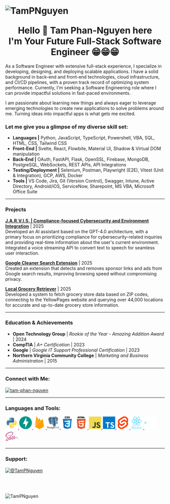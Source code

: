 <h1 align="center">
  <p align="left">
    <img src="https://komarev.com/ghpvc/?username=TamPNguyen&label=Profile%20views&color=0e75b6&style=flat" alt="TamPNguyen" />
  </p>
  Hello 👋 Tam Phan-Nguyen here 
  <br />
  I'm Your Future Full-Stack Software Engineer 😁😁😁
</h1>

As a Software Engineer with extensive full-stack experience, I specialize in developing, designing, and deploying scalable applications. I have a solid background in back-end and front-end technologies, cloud infrastructure, and CI/CD pipelines, with a proven track record of optimizing system performance. Currently, I'm seeking a Software Engineering role where I can provide impactful solutions in fast-paced environments.

I am passionate about learning new things and always eager to leverage emerging technologies to create new applications to solve problems around me. Turning ideas into impactful apps is what gets me excited.

### Let me give you a glimpse of my diverse skill set:

* **Languages |** Python, JavaScript, TypeScript, Powershell, VBA, SQL, HTML, CSS, Tailwind CSS
* **Front-End |** Svelte, React, Flowbite, Material UI, Shadow & Virtual DOM manipulation
* **Back-End |** OAuth, FastAPI, Flask, OpenSSL, Firebase, MongoDB, PostgreSQL, WebSockets, REST APIs, API Integrations
* **Testing/Deployment |** Selenium, Postman, Playwright (E2E), Vitest (Unit & Integration), GCP, AWS, Docker
* **Tools |** VS Code, Jira, Git (Version Control), Swagger, Intune, Active Directory, Android/iOS, ServiceNow, Sharepoint, MS VBA, Microsoft Office Suite

---

### Projects

**[J.A.R.V.I.S. | Compliance-focused Cybersecurity and Environment Integration](https://github.com/TamPNguyen/OAI1)** | 2025  
Developed an AI assistant based on the GPT-4.0 architecture, with a primary focus on prioritizing compliance for cybersecurity-related inquiries and providing real-time information about the user's current environment. Integrated a voice streaming API to convert text to speech for seamless user interaction.  

**[Google Cleaner Search Extension](https://github.com/TamPNguyen/clean_google_search_extension)** | 2025  
Created an extension that detects and removes sponsor links and ads from Google search results, improving browsing speed without compromising privacy.

**[Local Grocery Retriever](https://github.com/TamPNguyen/local_groceries125)** | 2025  
Developed a system to fetch grocery store data based on ZIP codes, connecting to the YellowPages website and querying over 44,000 locations for accurate and up-to-date grocery store information.

---

### Education & Achievements

- **Open Technology Group** | *Rookie of the Year - Amazing Addition Award* | 2024  
- **CompTIA** | *A+ Certification* | 2023  
- **Google** | *Google IT Support Professional Certification* | 2023  
- **Northern Virginia Community College** | *Marketing and Business Administration* | 2015

---

### Connect with Me:

<a href="https://linkedin.com/in/tamphannguyen" target="blank">
  <img align="center" src="https://raw.githubusercontent.com/rahuldkjain/github-profile-readme-generator/master/src/images/icons/Social/linked-in-alt.svg" alt="tam-phan-nguyen" height="30" width="40" />
</a>

---

### Languages and Tools:

<p align="left"> 
<a href="https://www.w3schools.com/css/" target="_blank" rel="noreferrer"> 
<a href="https://www.python.org" target="_blank" rel="noreferrer"> 
  <img src="https://raw.githubusercontent.com/devicons/devicon/master/icons/python/python-original.svg" alt="python" width="40" height="40"/> 
</a> 
<a href="https://www.fastapi.tiangolo.com" target="_blank" rel="noreferrer"> 
  <img src="https://raw.githubusercontent.com/devicons/devicon/master/icons/fastapi/fastapi-plain.svg" alt="fastapi" width="40" height="40"/> 
</a> 
<a href="https://www.firebase.com" target="_blank" rel="noreferrer"> 
  <img src="https://raw.githubusercontent.com/devicons/devicon/master/icons/firebase/firebase-plain.svg" alt="firebase" width="40" height="40"/> 
</a> 
<a href="https://www.postgresql.org" target="_blank" rel="noreferrer"> 
  <img src="https://raw.githubusercontent.com/devicons/devicon/master/icons/postgresql/postgresql-original-wordmark.svg" alt="postgresql" width="40" height="40"/> 
</a> 
  <img src="https://raw.githubusercontent.com/devicons/devicon/master/icons/css3/css3-original-wordmark.svg" alt="css3" width="40" height="40"/> 
</a> 
<a href="https://www.w3.org/html/" target="_blank" rel="noreferrer"> 
  <img src="https://raw.githubusercontent.com/devicons/devicon/master/icons/html5/html5-original-wordmark.svg" alt="html5" width="40" height="40"/> 
</a> 
<a href="https://developer.mozilla.org/en-US/docs/Web/JavaScript" target="_blank" rel="noreferrer"> 
  <img src="https://raw.githubusercontent.com/devicons/devicon/master/icons/javascript/javascript-original.svg" alt="javascript" width="40" height="40"/> 
</a> 
<a href="https://www.typescriptlang.org/" target="_blank" rel="noreferrer"> 
  <img src="https://raw.githubusercontent.com/devicons/devicon/master/icons/typescript/typescript-original.svg" alt="typescript" width="40" height="40"/> 
</a> 
<a href="https://www.svelte.dev" target="_blank" rel="noreferrer"> 
  <img src="https://raw.githubusercontent.com/devicons/devicon/master/icons/svelte/svelte-original.svg" alt="svelte" width="40" height="40"/> 
</a> 
<a href="https://reactjs.org/" target="_blank" rel="noreferrer"> 
  <img src="https://raw.githubusercontent.com/devicons/devicon/master/icons/react/react-original-wordmark.svg" alt="react" width="40" height="40"/> 
</a> 
<a href="https://www.tailwindcss.com" target="_blank" rel="noreferrer"> 
  <img src="https://github.com/devicons/devicon/blob/master/icons/tailwindcss/tailwindcss-original-wordmark.svg" alt="tailwindcss" width="40" height="40"/> 
</a> 
<a href="https://sass-lang.com" target="_blank" rel="noreferrer"> 
  <img src="https://raw.githubusercontent.com/devicons/devicon/master/icons/sass/sass-original.svg" alt="sass" width="40" height="40"/> 
</a> 
</p>

---

### Support:

<p><a href="https://www.buymeacoffee.com/TamPNguyen"> <img align="center" src="https://cdn.buymeacoffee.com/buttons/v2/default-yellow.png" height="50" width="210" alt="@TamPNguyen" /></a></p><br><br>

<p><img align="center" src="https://github-readme-stats.vercel.app/api/top-langs?username=TamPNguyen&show_icons=true&locale=en&layout=compact" alt="TamPNguyen" /></p>
